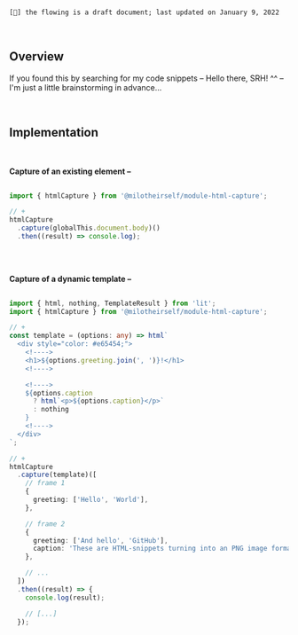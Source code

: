 <br>

`[🔖] the flowing is a draft document; last updated on January 9, 2022`

<br>

## Overview

If you found this by searching for my code snippets – Hello there, SRH! ^^ – I'm just a little brainstorming in advance...

<br>


## Implementation

<br>

**Capture of an existing element –**

```typescript
 
import { htmlCapture } from '@milotheirself/module-html-capture';

// +
htmlCapture
  .capture(globalThis.document.body)()
  .then((result) => console.log);
  
```

<br>

**Capture of a dynamic template –**

```typescript
 
import { html, nothing, TemplateResult } from 'lit';
import { htmlCapture } from '@milotheirself/module-html-capture';

// +
const template = (options: any) => html`
  <div style="color: #e65454;">
    <!---->
    <h1>${options.greeting.join(', ')}!</h1>
    <!---->

    <!---->
    ${options.caption 
      ? html`<p>${options.caption}</p>` 
      : nothing
    }
    <!---->
  </div>
`;

// +
htmlCapture
  .capture(template)([
    // frame 1
    {
      greeting: ['Hello', 'World'], 
    },

    // frame 2
    {
      greeting: ['And hello', 'GitHub'],
      caption: 'These are HTML-snippets turning into an PNG image format–',
    },

    // ...
  ])
  .then((result) => {
    console.log(result);

    // [...]
  });
  
```

<!--
### Contributing
[...]
-->
